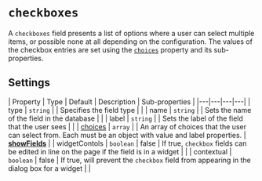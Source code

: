 # `checkboxes`

A `checkboxes` field presents a list of options where a user can select multiple items, or possible none at all depending on the configuration. The values of the checkbox entries are set using the [`choices`](../properties/choices.md) property and its sub-properties.

## Settings

|  Property | Type   | Default | Description | Sub-properties |
|---|---|---|---|
| type | `string` | | Specifies the field type | |
| name | `string` | | Sets the name of the field in the database | |
| label | `string` | | Sets the label of the field that the user sees | |
| [choices](../properties/choices.md) | `array` |  | An array of choices that the user can select from. Each must be an object with value and label properties. |  [**showFields**](../properties/choices.md#showfields) |
| widgetContols | `boolean` | false | If true, `checkbox` fields can be edited in line on the page if the field is in a widget | |
| contextual | `boolean` | false | If true, will prevent the `checkbox` field from appearing in the dialog box for a widget | |

